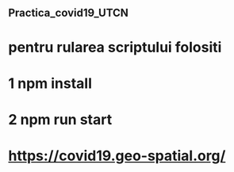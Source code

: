 ## Practica_covid19_UTCN

# pentru rularea scriptului folositi 
 
# 1 npm install
# 2 npm run start

# https://covid19.geo-spatial.org/
